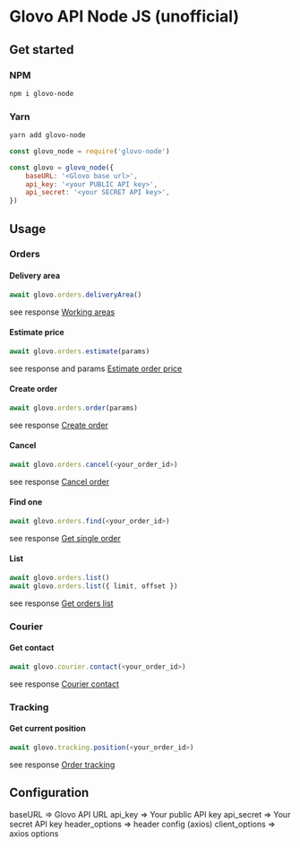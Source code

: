 # Glovo API Node JS (unofficial)

## Get started

### NPM
```bash
npm i glovo-node
```
### Yarn
```bash
yarn add glovo-node
```

```javascript
const glovo_node = require('glovo-node')

const glovo = glovo_node({
	baseURL: '<Glovo base url>',
	api_key: '<your PUBLIC API key>',
	api_secret: '<your SECRET API key>',
})
```

## Usage

### Orders
#### Delivery area
```javascript
await glovo.orders.deliveryArea()
```
see response [Working areas](https://api-docs.glovoapp.com/b2b/index.html#get-working-areas)

#### Estimate price
```javascript
await glovo.orders.estimate(params)
```
see response and params [Estimate order price](https://api-docs.glovoapp.com/b2b/index.html#estimate-order-price)

#### Create order
```javascript
await glovo.orders.order(params)
```
see response [Create order](https://api-docs.glovoapp.com/b2b/index.html#create-a-one-way-order)

#### Cancel
```javascript
await glovo.orders.cancel(<your_order_id>)
```
see response [Cancel order](https://api-docs.glovoapp.com/b2b/index.html#cancel-order)

#### Find one
```javascript
await glovo.orders.find(<your_order_id>)
```
see response [Get single order](https://api-docs.glovoapp.com/b2b/index.html#get-single-order)

#### List
```javascript
await glovo.orders.list()
await glovo.orders.list({ limit, offset })
```
see response [Get orders list](https://api-docs.glovoapp.com/b2b/index.html#get-orders-list)


### Courier
#### Get contact
```javascript
await glovo.courier.contact(<your_order_id>)
```
see response [Courier contact](https://api-docs.glovoapp.com/b2b/index.html#get-courier-contact)

### Tracking
#### Get current position
```javascript
await glovo.tracking.position(<your_order_id>)
```
see response [Order tracking](https://api-docs.glovoapp.com/b2b/index.html#get-order-tracking)

## Configuration
baseURL => Glovo API URL
api_key => Your public API key
api_secret => Your secret API key
header_options => header config (axios)
client_options => axios options